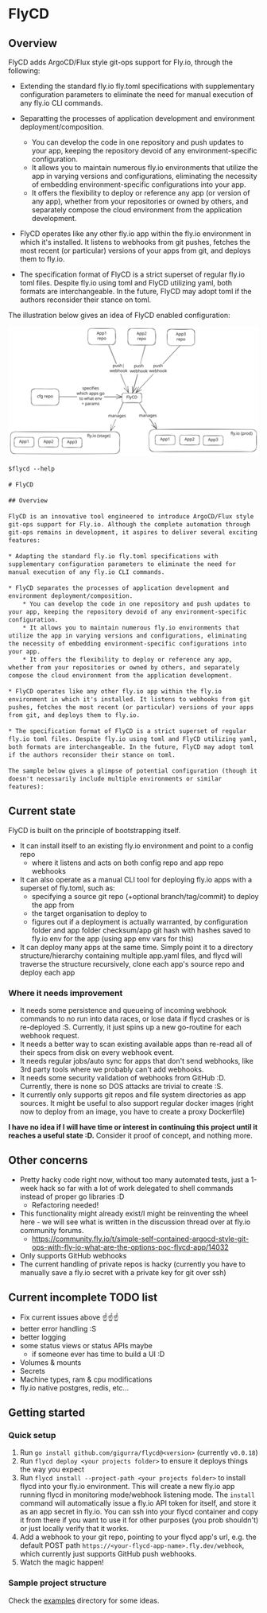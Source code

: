 # FlyCD

## Overview

FlyCD adds ArgoCD/Flux style git-ops support for Fly.io, through the following:

* Extending the standard fly.io fly.toml specifications with supplementary configuration parameters to eliminate the
  need
  for manual execution of any fly.io CLI commands.

* Separatting the processes of application development and environment deployment/composition.
    * You can develop the code in one repository and push updates to your app, keeping the repository devoid of any
      environment-specific configuration.
    * It allows you to maintain numerous fly.io environments that utilize the app in varying versions and
      configurations, eliminating the necessity of embedding environment-specific configurations into your app.
    * It offers the flexibility to deploy or reference any app (or version of any app), whether from your repositories
      or owned by others, and separately compose the cloud environment from the application development.

* FlyCD operates like any other fly.io app within the fly.io environment in which it's installed. It listens to webhooks
  from git pushes, fetches the most recent (or particular) versions of your apps from git, and deploys them to fly.io.

* The specification format of FlyCD is a strict superset of regular fly.io toml files. Despite fly.io using toml and
  FlyCD utilizing yaml, both formats are interchangeable. In the future, FlyCD may adopt toml if the authors reconsider
  their stance on toml.

The illustration below gives an idea of FlyCD enabled configuration:

![alt text](https://raw.githubusercontent.com/GiGurra/flycd/master/concept.svg)

```
$flycd --help

# FlyCD

## Overview

FlyCD is an innovative tool engineered to introduce ArgoCD/Flux style git-ops support for Fly.io. Although the complete automation through git-ops remains in development, it aspires to deliver several exciting features:

* Adapting the standard fly.io fly.toml specifications with supplementary configuration parameters to eliminate the need for manual execution of any fly.io CLI commands.

* FlyCD separates the processes of application development and environment deployment/composition.
    * You can develop the code in one repository and push updates to your app, keeping the repository devoid of any environment-specific configuration.
    * It allows you to maintain numerous fly.io environments that utilize the app in varying versions and configurations, eliminating the necessity of embedding environment-specific configurations into your app.
    * It offers the flexibility to deploy or reference any app, whether from your repositories or owned by others, and separately compose the cloud environment from the application development.

* FlyCD operates like any other fly.io app within the fly.io environment in which it's installed. It listens to webhooks from git pushes, fetches the most recent (or particular) versions of your apps from git, and deploys them to fly.io.

* The specification format of FlyCD is a strict superset of regular fly.io toml files. Despite fly.io using toml and FlyCD utilizing yaml, both formats are interchangeable. In the future, FlyCD may adopt toml if the authors reconsider their stance on toml.

The sample below gives a glimpse of potential configuration (though it doesn't necessarily include multiple environments or similar features):
```

## Current state

FlyCD is built on the principle of bootstrapping itself.

* It can install itself to an existing fly.io environment and point to a config repo
    * where it listens and acts on both config repo and app repo webhooks
* It can also operate as a manual CLI tool for deploying fly.io apps with a superset of fly.toml, such as:
    * specifying a source git repo (+optional branch/tag/commit) to deploy the app from
    * the target organisation to deploy to
    * figures out if a deployment is actually warranted, by configuration folder and app folder checksum/app git hash
      with hashes saved to fly.io env for the app (using app env vars for this)
* It can deploy many apps at the same time. Simply point it to a directory structure/hierarchy containing multiple
  app.yaml files, and flycd will traverse the structure recursively, clone each app's source repo and deploy each app

### Where it needs improvement

* It needs some persistence and queueing of incoming webhook commands to no run into data races, or lose data if flycd
  crashes or is re-deployed :S. Currently, it just spins up a new go-routine for each webhook request.
* It needs a better way to scan existing available apps than re-read all of their specs from disk on every webhook
  event.
* It needs regular jobs/auto sync for apps that don't send webhooks, like 3rd party tools where we probably can't add
  webhooks.
* It needs some security validation of webhooks from GitHub :D. Currently, there is none so DOS attacks are trivial to
  create :S.
* It currently only supports git repos and file system directories as app sources. It might be useful to also support
  regular docker images (right now to deploy from an image, you have to create a proxy Dockerfile)

**I have no idea if I will have time or interest in continuing this project until it reaches a useful state :D.**
Consider it proof of concept, and nothing more.

## Other concerns

* Pretty hacky code right now, without too many automated tests, just a 1-week hack so far with a lot of work delegated
  to shell commands instead of proper go libraries :D
    * Refactoring needed!
* This functionality might already exist/I might be reinventing the wheel here - we will see what is written in the
  discussion thread over at fly.io community forums.
    * https://community.fly.io/t/simple-self-contained-argocd-style-git-ops-with-fly-io-what-are-the-options-poc-flycd-app/14032
* Only supports GitHub webhooks
* The current handling of private repos is hacky (currently you have to manually save a fly.io secret with a private key
  for git over ssh)

## Current incomplete TODO list

* Fix current issues above ☝️☝️☝️
* better error handling :S
* better logging
* some status views or status APIs maybe
    * if someone ever has time to build a UI :D
* Volumes & mounts
* Secrets
* Machine types, ram & cpu modifications
* fly.io native postgres, redis, etc...

## Getting started

### Quick setup

1. Run `go install github.com/gigurra/flycd@<version>` (currently `v0.0.18`)
2. Run `flycd deploy <your projects folder>` to ensure it deploys things the way you expect
3. Run `flycd install --project-path <your projects folder>` to install flycd into your fly.io environment.
   This will create a new fly.io app running flycd in monitoring mode/webhook listening mode. The `install` command will
   automatically issue a fly.io API token for itself, and store it as an app secret in fly.io. You can ssh into your
   flycd container and copy it from there if you want to use it for other purposes (you prob shouldn't) or just locally
   verify that it works.
4. Add a webhook to your git repo, pointing to your flycd app's url,
   e.g. the default POST path `https://<your-flycd-app-name>.fly.dev/webhook`, which currently just supports GitHub push
   webhooks.
5. Watch the magic happen!

### Sample project structure

Check the [examples](examples) directory for some ideas.